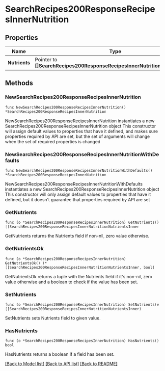 # SearchRecipes200ResponseRecipesInnerNutrition

## Properties

Name | Type | Description | Notes
------------ | ------------- | ------------- | -------------
**Nutrients** | Pointer to [**[]SearchRecipes200ResponseRecipesInnerNutritionNutrientsInner**](SearchRecipes200ResponseRecipesInnerNutritionNutrientsInner.md) |  | [optional] 

## Methods

### NewSearchRecipes200ResponseRecipesInnerNutrition

`func NewSearchRecipes200ResponseRecipesInnerNutrition() *SearchRecipes200ResponseRecipesInnerNutrition`

NewSearchRecipes200ResponseRecipesInnerNutrition instantiates a new SearchRecipes200ResponseRecipesInnerNutrition object
This constructor will assign default values to properties that have it defined,
and makes sure properties required by API are set, but the set of arguments
will change when the set of required properties is changed

### NewSearchRecipes200ResponseRecipesInnerNutritionWithDefaults

`func NewSearchRecipes200ResponseRecipesInnerNutritionWithDefaults() *SearchRecipes200ResponseRecipesInnerNutrition`

NewSearchRecipes200ResponseRecipesInnerNutritionWithDefaults instantiates a new SearchRecipes200ResponseRecipesInnerNutrition object
This constructor will only assign default values to properties that have it defined,
but it doesn't guarantee that properties required by API are set

### GetNutrients

`func (o *SearchRecipes200ResponseRecipesInnerNutrition) GetNutrients() []SearchRecipes200ResponseRecipesInnerNutritionNutrientsInner`

GetNutrients returns the Nutrients field if non-nil, zero value otherwise.

### GetNutrientsOk

`func (o *SearchRecipes200ResponseRecipesInnerNutrition) GetNutrientsOk() (*[]SearchRecipes200ResponseRecipesInnerNutritionNutrientsInner, bool)`

GetNutrientsOk returns a tuple with the Nutrients field if it's non-nil, zero value otherwise
and a boolean to check if the value has been set.

### SetNutrients

`func (o *SearchRecipes200ResponseRecipesInnerNutrition) SetNutrients(v []SearchRecipes200ResponseRecipesInnerNutritionNutrientsInner)`

SetNutrients sets Nutrients field to given value.

### HasNutrients

`func (o *SearchRecipes200ResponseRecipesInnerNutrition) HasNutrients() bool`

HasNutrients returns a boolean if a field has been set.


[[Back to Model list]](../README.md#documentation-for-models) [[Back to API list]](../README.md#documentation-for-api-endpoints) [[Back to README]](../README.md)


